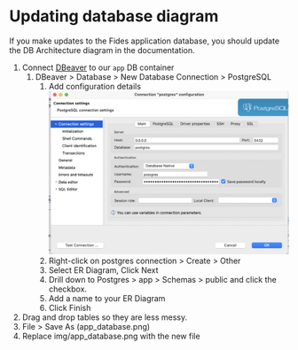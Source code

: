 # Updating database diagram

If you make updates to the Fides application database, you should update the DB Architecture diagram in the 
documentation.

1. Connect [DBeaver](https://dbeaver.io/) to our `app` DB container
   1. DBeaver > Database > New Database Connection > PostgreSQL
      1. Add configuration details
      ![Connect app database](../img/connect_app_db_to_dbeaver.png)
      2. Right-click on postgres connection > Create > Other 
      3. Select ER Diagram, Click Next
      4. Drill down to Postgres > app > Schemas > public and click the checkbox.
      5. Add a name to your ER Diagram
      6. Click Finish
2. Drag and drop tables so they are less messy.
3. File > Save As (app_database.png)
4. Replace img/app_database.png with the new file



